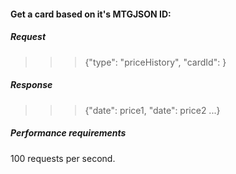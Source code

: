 #### Get a card based on it's MTGJSON ID:

##### Request
>>> {"type": "priceHistory", "cardId": <MtgJsonID>}
##### Response
>>> {"date": price1, "date": price2 ...}

##### Performance requirements
100 requests per second.